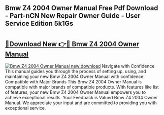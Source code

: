 ## Bmw Z4 2004 Owner Manual Free Pdf Download - Part-nCN New Repair Owner Guide - User Service Edition 5k1Gs

# <h2><a href="http://bc13966.oget.top/?id=Bmw+Z4+2004+Owner+Manual">🔗Download New 👉🔴 Bmw Z4 2004 Owner Manual</a></h2>

[![Bmw Z4 2004 Owner Manual new download](https://i.imgur.com/5g1atiW.png)](http://bc13966.oget.top/?id=Bmw+Z4+2004+Owner+Manual)
Navigate with Confidence This manual guides you through the process of setting up, using, and maintaining your new Bmw Z4 2004 Owner Manual with confidence. Compatible with Major Brands This Bmw Z4 2004 Owner Manual is compatible with major brands of compatible products. With features like list of features, your new Bmw Z4 2004 Owner Manual empowers you to achieve exceptional results. Your Feedback is Valued Bmw Z4 2004 Owner Manual. We appreciate your input and are committed to providing you with exceptional service.
